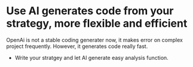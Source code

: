 # Use AI generates code from your strategy, more flexible and efficient
OpenAi is not a stable coding generater now, it makes error on complex project frequently. However, it generates code really fast.  
- Write your stratgey and let AI generate easy analysis function.
